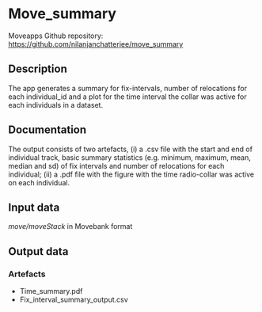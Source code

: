 # Move_summary

Moveapps 
Github repository: https://github.com/nilanjanchatterjee/move_summary

## Description
The app generates a summary for fix-intervals, number of relocations for each individual_id and a plot for the time interval the collar was active for each individuals in a dataset.

## Documentation

The output consists of two artefacts, (i) a .csv file with the start and end of individual track, basic summary statistics (e.g. minimum, maximum, mean, median and sd) of fix intervals and number of relocations for each individual; (ii) a .pdf file with the figure with the time radio-collar was active on each individual.

## Input data

*move/moveStack* in Movebank format 

## Output data

### Artefacts
- Time_summary.pdf
- Fix_interval_summary_output.csv
